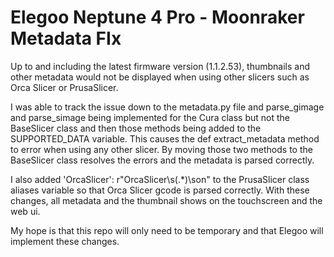 # Elegoo Neptune 4 Pro - Moonraker Metadata FIx

Up to and including the latest firmware version (1.1.2.53), thumbnails and other
metadata would not be displayed when using other slicers such as Orca Slicer or
PrusaSlicer. 

I was able to track the issue down to the metadata.py file and parse_gimage and
parse_simage being implemented for the Cura class but not the BaseSlicer class
and then those methods being added to the SUPPORTED_DATA variable. This causes
the def extract_metadata method to error when using any other slicer.
By moving those two methods to the BaseSlicer class resolves the errors and the
metadata is parsed correctly.

I also added 'OrcaSlicer': r"OrcaSlicer\s(.*)\son" to the PrusaSlicer class
aliases variable so that Orca Slicer gcode is parsed correctly. With these
changes, all metadata and the thumbnail shows on the touchscreen and
the web ui.

My hope is that this repo will only need to be temporary and that Elegoo will
implement these changes.
